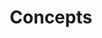 ---
title: Concepts
Order: 1
Style: far fa-lightbulb blue
Description : Getting to grips with the platform's general concepts
StartPage : getting-started
---